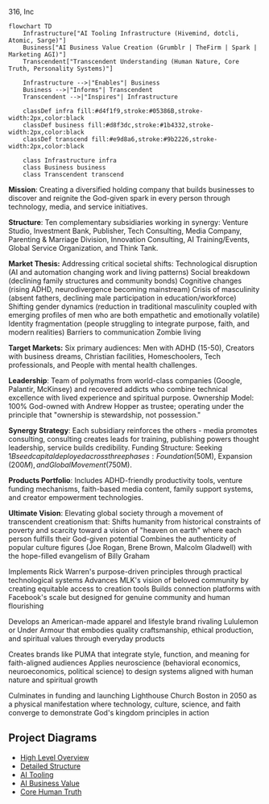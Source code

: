 316, Inc

```mermaid
flowchart TD
    Infrastructure["AI Tooling Infrastructure (Hivemind, dotcli, Atomic, Sarge)"]
    Business["AI Business Value Creation (Grumblr | TheFirm | Spark | Marketing AGI)"]
    Transcendent["Transcendent Understanding (Human Nature, Core Truth, Personality Systems)"]
    
    Infrastructure -->|"Enables"| Business
    Business -->|"Informs"| Transcendent
    Transcendent -->|"Inspires"| Infrastructure
    
    classDef infra fill:#d4f1f9,stroke:#05386B,stroke-width:2px,color:black
    classDef business fill:#d8f3dc,stroke:#1b4332,stroke-width:2px,color:black
    classDef transcend fill:#e9d8a6,stroke:#9b2226,stroke-width:2px,color:black
    
    class Infrastructure infra
    class Business business
    class Transcendent transcend
```

**Mission**: Creating a diversified holding company that builds businesses to discover and reignite the God-given spark in every person through technology, media, and service initiatives.

**Structure**: Ten complementary subsidiaries working in synergy: Venture Studio, Investment Bank, Publisher, Tech Consulting, Media Company, Parenting & Marriage Division, Innovation Consulting, AI Training/Events, Global Service Organization, and Think Tank.

**Market Thesis:** Addressing critical societal shifts:
Technological disruption (AI and automation changing work and living patterns)
Social breakdown (declining family structures and community bonds)
Cognitive changes (rising ADHD, neurodivergence becoming mainstream)
Crisis of masculinity (absent fathers, declining male participation in education/workforce)
Shifting gender dynamics (reduction in traditional masculinity coupled with emerging profiles of men who are both empathetic and emotionally volatile)
Identity fragmentation (people struggling to integrate purpose, faith, and modern realities)
Barriers to communication
Zombie living

**Target Markets:** Six primary audiences: Men with ADHD (15-50), Creators with business dreams, Christian facilities, Homeschoolers, Tech professionals, and People with mental health challenges.

**Leadership**: Team of polymaths from world-class companies (Google, Palantir, McKinsey) and recovered addicts who combine technical excellence with lived experience and spiritual purpose.
Ownership Model: 100% God-owned with Andrew Hopper as trustee; operating under the principle that "ownership is stewardship, not possession."

**Synergy Strategy**: Each subsidiary reinforces the others - media promotes consulting, consulting creates leads for training, publishing powers thought leadership, service builds credibility.
Funding Structure: Seeking $1B seed capital deployed across three phases: Foundation ($50M), Expansion ($200M), and Global Movement ($750M).

**Products Portfolio**: Includes ADHD-friendly productivity tools, venture funding mechanisms, faith-based media content, family support systems, and creator empowerment technologies.

**Ultimate Vision**: Elevating global society through a movement of transcendent creationism that:
Shifts humanity from historical constraints of poverty and scarcity toward a vision of "heaven on earth" where each person fulfills their God-given potential
Combines the authenticity of popular culture figures (Joe Rogan, Brene Brown, Malcolm Gladwell) with the hope-filled evangelism of Billy Graham

Implements Rick Warren's purpose-driven principles through practical technological systems
Advances MLK's vision of beloved community by creating equitable access to creation tools
Builds connection platforms with Facebook's scale but designed for genuine community and human flourishing

Develops an American-made apparel and lifestyle brand rivaling Lululemon or Under Armour that embodies quality craftsmanship, ethical production, and spiritual values through everyday products

Creates brands like PUMA that integrate style, function, and meaning for faith-aligned audiences
Applies neuroscience (behavioral economics, neuroeconomics, political science) to design systems aligned with human nature and spiritual growth

Culminates in funding and launching Lighthouse Church Boston in 2050 as a physical manifestation where technology, culture, science, and faith converge to demonstrate God's kingdom principles in action

## Project Diagrams

- [High Level Overview](./highlevel-diagram.md)
- [Detailed Structure](./detailed-diagram.md)
- [AI Tooling](./aitooling-diagram.md)
- [AI Business Value](./aibizvalue-diagram.md)
- [Core Human Truth](./corehumantruth-diagram.md)

